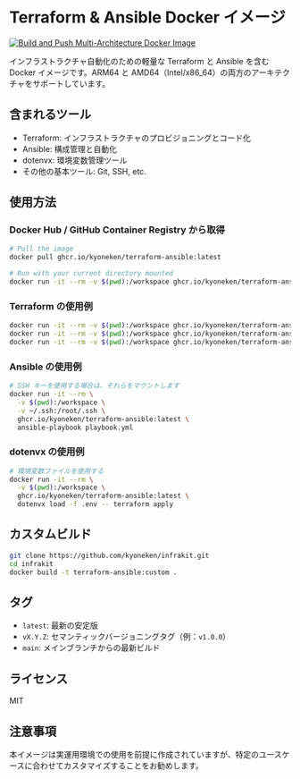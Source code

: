# Terraform & Ansible Docker イメージ

[![Build and Push Multi-Architecture Docker Image](https://github.com/kyoneken/infrakit/actions/workflows/docker-build.yml/badge.svg)](https://github.com/kyoneken/infrakit/actions/workflows/docker-build.yml)

インフラストラクチャ自動化のための軽量な Terraform と Ansible を含む Docker イメージです。ARM64 と AMD64（Intel/x86_64）の両方のアーキテクチャをサポートしています。

## 含まれるツール

- Terraform: インフラストラクチャのプロビジョニングとコード化
- Ansible: 構成管理と自動化
- dotenvx: 環境変数管理ツール
- その他の基本ツール: Git, SSH, etc.

## 使用方法

### Docker Hub / GitHub Container Registry から取得

```bash
# Pull the image
docker pull ghcr.io/kyoneken/terraform-ansible:latest

# Run with your current directory mounted
docker run -it --rm -v $(pwd):/workspace ghcr.io/kyoneken/terraform-ansible:latest
```

### Terraform の使用例

```bash
docker run -it --rm -v $(pwd):/workspace ghcr.io/kyoneken/terraform-ansible:latest terraform init
docker run -it --rm -v $(pwd):/workspace ghcr.io/kyoneken/terraform-ansible:latest terraform plan
docker run -it --rm -v $(pwd):/workspace ghcr.io/kyoneken/terraform-ansible:latest terraform apply
```

### Ansible の使用例

```bash
# SSH キーを使用する場合は、それらをマウントします
docker run -it --rm \
  -v $(pwd):/workspace \
  -v ~/.ssh:/root/.ssh \
  ghcr.io/kyoneken/terraform-ansible:latest \
  ansible-playbook playbook.yml
```

### dotenvx の使用例

```bash
# 環境変数ファイルを使用する
docker run -it --rm \
  -v $(pwd):/workspace \
  ghcr.io/kyoneken/terraform-ansible:latest \
  dotenvx load -f .env -- terraform apply
```

## カスタムビルド

```bash
git clone https://github.com/kyoneken/infrakit.git
cd infrakit
docker build -t terraform-ansible:custom .
```

## タグ

- `latest`: 最新の安定版
- `vX.Y.Z`: セマンティックバージョニングタグ（例：`v1.0.0`）
- `main`: メインブランチからの最新ビルド

## ライセンス

MIT

## 注意事項

本イメージは実運用環境での使用を前提に作成されていますが、特定のユースケースに合わせてカスタマイズすることをお勧めします。